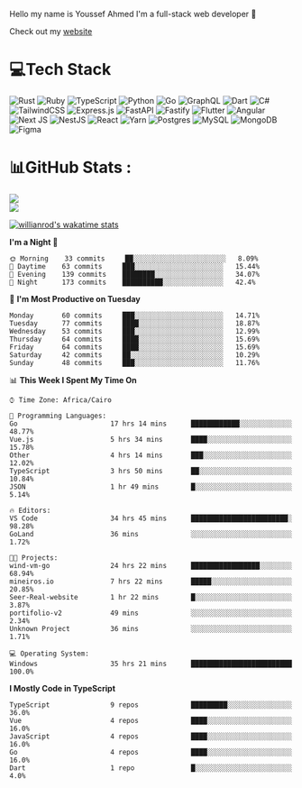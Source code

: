 Hello my name is Youssef Ahmed I'm a full-stack web developer 👋

Check out my [website](https://youssefahmed.vercel.app)
 
# 💻Tech Stack

![Rust](https://img.shields.io/badge/rust-%23000000.svg?style=for-the-badge&logo=rust&logoColor=white) ![Ruby](https://img.shields.io/badge/ruby-%23CC342D.svg?style=for-the-badge&logo=ruby&logoColor=white) ![TypeScript](https://img.shields.io/badge/typescript-%23007ACC.svg?style=for-the-badge&logo=typescript&logoColor=white) ![Python](https://img.shields.io/badge/python-3670A0?style=for-the-badge&logo=python&logoColor=ffdd54) ![Go](https://img.shields.io/badge/go-%2300ADD8.svg?style=for-the-badge&logo=go&logoColor=white) ![GraphQL](https://img.shields.io/badge/-GraphQL-E10098?style=for-the-badge&logo=graphql&logoColor=white) ![Dart](https://img.shields.io/badge/dart-%230175C2.svg?style=for-the-badge&logo=dart&logoColor=white) ![C#](https://img.shields.io/badge/c%23-%23239120.svg?style=for-the-badge&logo=c-sharp&logoColor=white) ![TailwindCSS](https://img.shields.io/badge/tailwindcss-%2338B2AC.svg?style=for-the-badge&logo=tailwind-css&logoColor=white) ![Express.js](https://img.shields.io/badge/express.js-%23404d59.svg?style=for-the-badge&logo=express&logoColor=%2361DAFB) ![FastAPI](https://img.shields.io/badge/FastAPI-005571?style=for-the-badge&logo=fastapi) ![Fastify](https://img.shields.io/badge/fastify-%23000000.svg?style=for-the-badge&logo=fastify&logoColor=white) ![Flutter](https://img.shields.io/badge/Flutter-%2302569B.svg?style=for-the-badge&logo=Flutter&logoColor=white) ![Angular](https://img.shields.io/badge/angular-%23DD0031.svg?style=for-the-badge&logo=angular&logoColor=white) ![Next JS](https://img.shields.io/badge/Next-black?style=for-the-badge&logo=next.js&logoColor=white) ![NestJS](https://img.shields.io/badge/nestjs-%23E0234E.svg?style=for-the-badge&logo=nestjs&logoColor=white) ![React](https://img.shields.io/badge/react-%2320232a.svg?style=for-the-badge&logo=react&logoColor=%2361DAFB) ![Yarn](https://img.shields.io/badge/yarn-%232C8EBB.svg?style=for-the-badge&logo=yarn&logoColor=white) ![Postgres](https://img.shields.io/badge/postgres-%23316192.svg?style=for-the-badge&logo=postgresql&logoColor=white) ![MySQL](https://img.shields.io/badge/mysql-%2300f.svg?style=for-the-badge&logo=mysql&logoColor=white) ![MongoDB](https://img.shields.io/badge/MongoDB-%234ea94b.svg?style=for-the-badge&logo=mongodb&logoColor=white)     ![Figma](https://img.shields.io/badge/figma-%23F24E1E.svg?style=for-the-badge&logo=figma&logoColor=white)

# 📊GitHub Stats :

![](https://github-readme-stats.vercel.app/api?username=joetifa2003&theme=tokyonight&hide_border=false&include_all_commits=false&count_private=false)<br/>
![](https://github-readme-streak-stats.herokuapp.com/?user=joetifa2003&theme=tokyonight&hide_border=false)<br/>

[![willianrod's wakatime stats](https://github-readme-stats.vercel.app/api/wakatime?username=joetifa2003&layout=compact)](https://github.com/anuraghazra/github-readme-stats)
<!--START_SECTION:waka-->
**I'm a Night 🦉** 

```text
🌞 Morning    33 commits     ██░░░░░░░░░░░░░░░░░░░░░░░   8.09% 
🌆 Daytime    63 commits     ███░░░░░░░░░░░░░░░░░░░░░░   15.44% 
🌃 Evening    139 commits    ████████░░░░░░░░░░░░░░░░░   34.07% 
🌙 Night      173 commits    ██████████░░░░░░░░░░░░░░░   42.4%

```
📅 **I'm Most Productive on Tuesday** 

```text
Monday       60 commits     ███░░░░░░░░░░░░░░░░░░░░░░   14.71% 
Tuesday      77 commits     ████░░░░░░░░░░░░░░░░░░░░░   18.87% 
Wednesday    53 commits     ███░░░░░░░░░░░░░░░░░░░░░░   12.99% 
Thursday     64 commits     ████░░░░░░░░░░░░░░░░░░░░░   15.69% 
Friday       64 commits     ████░░░░░░░░░░░░░░░░░░░░░   15.69% 
Saturday     42 commits     ██░░░░░░░░░░░░░░░░░░░░░░░   10.29% 
Sunday       48 commits     ███░░░░░░░░░░░░░░░░░░░░░░   11.76%

```


📊 **This Week I Spent My Time On** 

```text
⌚︎ Time Zone: Africa/Cairo

💬 Programming Languages: 
Go                       17 hrs 14 mins      ████████████░░░░░░░░░░░░░   48.77% 
Vue.js                   5 hrs 34 mins       ████░░░░░░░░░░░░░░░░░░░░░   15.78% 
Other                    4 hrs 14 mins       ███░░░░░░░░░░░░░░░░░░░░░░   12.02% 
TypeScript               3 hrs 50 mins       ██░░░░░░░░░░░░░░░░░░░░░░░   10.84% 
JSON                     1 hr 49 mins        █░░░░░░░░░░░░░░░░░░░░░░░░   5.14%

🔥 Editors: 
VS Code                  34 hrs 45 mins      ████████████████████████░   98.28% 
GoLand                   36 mins             ░░░░░░░░░░░░░░░░░░░░░░░░░   1.72%

🐱‍💻 Projects: 
wind-vm-go               24 hrs 22 mins      █████████████████░░░░░░░░   68.94% 
mineiros.io              7 hrs 22 mins       █████░░░░░░░░░░░░░░░░░░░░   20.85% 
Seer-Real-website        1 hr 22 mins        █░░░░░░░░░░░░░░░░░░░░░░░░   3.87% 
portifolio-v2            49 mins             ░░░░░░░░░░░░░░░░░░░░░░░░░   2.34% 
Unknown Project          36 mins             ░░░░░░░░░░░░░░░░░░░░░░░░░   1.71%

💻 Operating System: 
Windows                  35 hrs 21 mins      █████████████████████████   100.0%

```

**I Mostly Code in TypeScript** 

```text
TypeScript               9 repos             █████████░░░░░░░░░░░░░░░░   36.0% 
Vue                      4 repos             ████░░░░░░░░░░░░░░░░░░░░░   16.0% 
JavaScript               4 repos             ████░░░░░░░░░░░░░░░░░░░░░   16.0% 
Go                       4 repos             ████░░░░░░░░░░░░░░░░░░░░░   16.0% 
Dart                     1 repo              █░░░░░░░░░░░░░░░░░░░░░░░░   4.0%

```



<!--END_SECTION:waka-->
